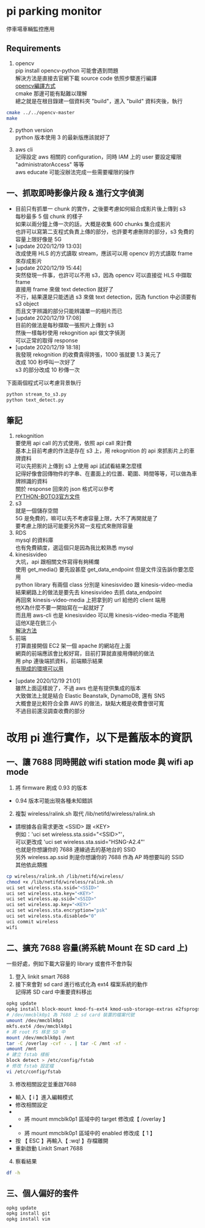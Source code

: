 # pi parking monitor
停車場車輛監控應用  

## Requirements
1. opencv  
pip install opencv-python 可能會遇到問題  
解決方法是直接去官網下載 source code 依照步驟進行編譯  
[opencv編譯方式](https://docs.opencv.org/4.5.0/db/df5/tutorial_linux_gcc_cmake.html)  
cmake 那邊可能有點難以理解  
總之就是在根目錄建一個資料夾 "build"，進入 "build" 資料夾後，執行  
```bash
cmake ../../opencv-master
make
```

2. python version  
python 版本使用 3 的最新版應該就好了  

3. aws cli  
記得設定 aws 相關的 configuration，同時 IAM 上的 user 要設定權限 "administratorAccess" 等等  
aws educate 可能沒辦法完成一些需要權限的操作  

## 一、抓取即時影像片段 & 進行文字偵測
- 目前只有抓單一 chunk 的實作，之後要考慮如何組合成影片後上傳到 s3  
每秒最多 5 個 chunk 的樣子  
如果以兩分鐘上傳一次的話，大概是收集 600 chunks 集合成影片  
也許可以寫第二支程式負責上傳的部分，也許要考慮刪除的部分，s3 免費的容量上限好像是 5G  
- [update 2020/12/19 13:03]  
改成使用 HLS 的方式讀取 stream，應該可以用 opencv 的方式讀取 frame 來存成影片  
- [update 2020/12/19 15:44]  
突然發現一件事，也許可以不用 s3，因為 opencv 可以直接從 HLS 中擷取 frame  
直接用 frame 來做 text detection 就好了  
不行，結果還是只能透過 s3 來做 text detection，因為 function 中必須要有 s3 object  
而且文字辨識的部分只能辨識單一的相片而已  
- [update 2020/12/19 17:08]  
目前的做法是每秒擷取一張照片上傳到 s3  
然後一樣每秒使用 rekognition api 做文字偵測  
可以正常的取得 response  
- [update 2020/12/19 18:18]  
我發現 rekognition 的收費貴得誇張，1000 張就要 1.3 美元了  
改成 100 秒呼叫一次好了  
s3 的部分改成 10 秒傳一次  

下面兩個程式可以考慮背景執行  
```bash
python stream_to_s3.py
python text_detect.py
```

## 筆記
1. rekognition  
要使用 api call 的方式使用，依照 api call 來計費  
基本上目前考慮的作法是存在 s3 上，用 rekognition 的 api 來抓影片上的車牌資料  
可以先把影片上傳到 s3 上使用 api 試試看結果怎麼樣  
記得好像會回傳物件的字串、在畫面上的位置、範圍、時間等等，可以做為車牌辨識的資料  
關於 response 回來的 json 格式可以參考  
[PYTHON-BOTO3官方文件](https://boto3.amazonaws.com/v1/documentation/api/latest/reference/services/rekognition.html#Rekognition.Client.detect_text)  
2. s3  
就是一個儲存空間  
5G 是免費的，嘛可以先不考慮容量上限，大不了再開就是了  
要考慮上限的話可能要另外寫一支程式來刪除容量  
3. RDS  
mysql 的資料庫  
也有免費額度，選這個只是因為我比較熟悉 mysql  
4. kinesisvideo  
大坑，api 跟相關文件寫得有夠稀爛  
使用 get_media() 要先設甚麼 get_data_endpoint 但是文件沒告訴你要怎麼用  
python library 有兩個 class 分別是 kinesisvideo 跟 kinesis-video-media  
結果網路上的做法是要先去 kinesisvideo 去抓 data_endpoint  
再回來 kinesis-video-media 上把拿到的 url 給他的 client 端用  
他X為什麼不要一開始寫在一起就好了  
而且用 aws-cli 也是 kinesisvideo 可以用 kinesis-video-media 不能用  
這他X是在銃三小  
[解決方法](https://stackoverflow.com/questions/49746612/boto3-kinesis-video-stream-error-when-calling-the-getmedia-operation)  
5. 前端  
打算直接開個 EC2 架一個 apache 的網站在上面  
網頁的前端應該會比較好寫，目前打算就直接用傳統的做法  
用 php 連後端抓資料，前端顯示結果  
[有現成的環境可以用](https://github.com/Yuki23329626/apache-docker)  
- [update 2020/12/19 21:01]  
雖然上面這樣說了，不過 aws 也是有提供集成的版本  
大致做法上就是結合 Elastic Beanstalk, DynamoDB, 還有 SNS  
大概會是比較符合全靠 AWS 的做法，缺點大概是收費會很可寬  
不過目前還沒調查收費的部分  

# 改用 pi 進行實作，以下是舊版本的資訊

## 一、讓 7688 同時開啟 wifi station mode 與 wifi ap mode

1. 將 firmware 刷成 0.93 的版本  
- 0.94 版本可能出現各種未知錯誤
2. 複製 wireless/ralink.sh 取代 /lib/netifd/wireless/ralink.sh  
- 請根據各自需求更改 \<SSID> 跟 \<KEY>  
例如：'uci set wireless.sta.ssid="\<SSID>"'，  
可以更改成 'uci set wireless.sta.ssid="HSNG-A2.4"'  
也就是你想讓你的 7688 連線過去的基地台的 SSID  
另外 wireless.ap.ssid  則是你想讓你的 7688 作為 AP 時想要叫的 SSID  
其他依此類推

```bash
cp wireless/ralink.sh /lib/netifd/wireless/
chmod +x /lib/netifd/wireless/ralink.sh
uci set wireless.sta.ssid="<SSID>"
uci set wireless.sta.key="<KEY>"
uci set wireless.ap.ssid="<SSID>"
uci set wireless.ap.key="<KEY>"
uci set wireless.sta.encryption="psk"
uci set wireless.sta.disabled="0"
uci commit wireless
wifi
```

## 二、擴充 7688 容量(將系統 Mount 在 SD card 上)

一些好處，例如下載大容量的 library 或套件不會炸裂  

1. 登入 linkit smart 7688  
2. 接下來會對 sd card 進行格式化為 ext4 檔案系統的動作  
記得將 SD card 中重要資料移出

```bash
opkg update
opkg install block-mount kmod-fs-ext4 kmod-usb-storage-extras e2fsprogs fdisk
# /dev/mmcblk0p1 為 7688 上 sd card 裝置的檔案代號  
umount /dev/mmcblk0p1
mkfs.ext4 /dev/mmcblk0p1
# 將 root FS 移至 SD 中
mount /dev/mmcblk0p1 /mnt
tar -C /overlay -cvf - . | tar -C /mnt -xf -
umount /mnt
# 建立 fstab 樣板
block detect > /etc/config/fstab
# 修改 fstab 設定檔
vi /etc/config/fstab
```

3. 修改相關設定並重啟7688

- 輸入【 i 】進入編輯模式
- 修改相關設定
- - 將 mount mmcblk0p1 區域中的 target 修改成【 /overlay 】
- - 將 mount mmcblk0p1 區域中的 enabled 修改成【 1 】
- 按 【 ESC 】再輸入【 :wq! 】存檔離開
- 重新啟動 LinkIt Smart 7688

4. 察看結果

```bash
df -h
```

## 三、個人偏好的套件

```bash
opkg update
opkg install git
opkg install vim
```
